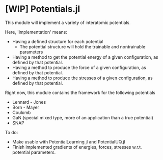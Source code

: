 # [WIP] Potentials.jl
This module will implement a variety of interatomic potentials. 

Here, 'implementation' means:
- Having a defined structure for each potential
    - The potential structure will hold the trainable and nontrainable parameters 
- Having a method to get the potential energy of a given configuration, as defined by that potential.
- Having a method to produce the force of a given configuration, as defined by that potential.
- Having a method to produce the stresses of a given configuration, as defined by that potential.

Right now, this module contains the framework for the following potentials
- Lennard - Jones
- Born - Mayer 
- Coulomb
- GaN (special mixed type, more of an application than a true potential)
- SNAP 

To do:
- Make usable with PotentialLearning.jl and PotentialUQ.jl
- Finish implemented gradients of energies, forces, stresses w.r.t. potential parameters.
